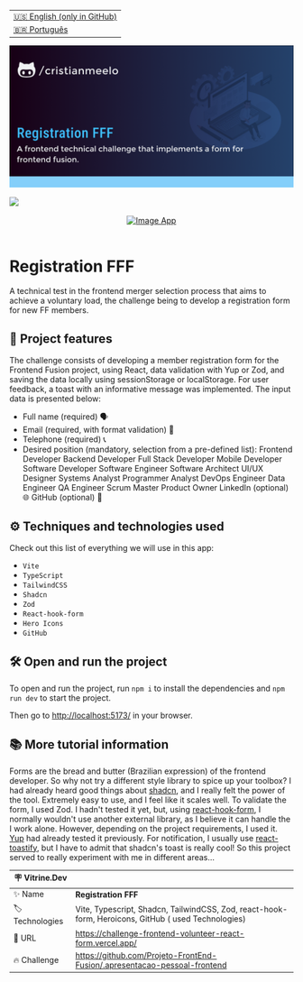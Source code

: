 <table align="right">
  <tr>
    <td>
      <a href="README-EN.md">🇺🇸 English (only in GitHub)</a>
    </td>
  </tr>
  <tr>
    <td>
      <a href="README.md">🇧🇷 Português</a>
    </td>
  </tr>
</table>

![](https://github.com/cristianmeelo/challenge-frontend-volunteer-react-3-step/blob/master/thumbnail-en.png?raw=true)

![](https://github.com/cristianmeelo/challenge-frontend-volunteer-react-3-step/blob/master/thumbnail-mockup.png?raw=true#vitrinedev)

<div align="center">
<a href="https://challenge-frontend-volunteer-react-form.vercel.app/">
  <img src="https://img.shields.io/badge/-CHECK%20HERE-lightblue"
  alt="Image App" >
</a>
</div>

<br/>

# Registration FFF

A technical test in the frontend merger selection process that aims to achieve a voluntary load, the challenge being to develop a registration form for new FF members.

## 🔨 Project features

The challenge consists of developing a member registration form for the Frontend Fusion project, using React, data validation with Yup or Zod, and saving the data locally using sessionStorage or localStorage. For user feedback, a toast with an informative message was implemented.  The input data is presented below:

- Full name (required) 🗣️
- Email (required, with format validation) 📧
- Telephone (required) 📞
- Desired position (mandatory, selection from a pre-defined list):
    Frontend Developer
    Backend Developer
    Full Stack Developer
    Mobile Developer
    Software Developer
    Software Engineer
    Software Architect
    UI/UX Designer
    Systems Analyst
    Programmer Analyst
    DevOps Engineer
    Data Engineer
    QA Engineer
    Scrum Master
    Product Owner
    LinkedIn (optional) 🌐
    GitHub (optional) 🐙

## ⚙️ Techniques and technologies used

Check out this list of everything we will use in this app:

- `Vite`
- `TypeScript`
- `TailwindCSS`
- `Shadcn`
- `Zod`
- `React-hook-form`
- `Hero Icons`
- `GitHub`

## 🛠️ Open and run the project

To open and run the project, run `npm i` to install the dependencies and `npm run dev` to start the project.

Then go to <a href="http://localhost:5173/">http://localhost:5173/</a> in your browser.

## 📚 More tutorial information

Forms are the bread and butter (Brazilian expression) of the frontend developer. So why not try a different style library to spice up your toolbox? I had already heard good things about [shadcn](https://ui.shadcn.com/), and I really felt the power of the tool. Extremely easy to use, and I feel like it scales well. To validate the form, I used Zod. I hadn't tested it yet, but, using [react-hook-form](https://www.react-hook-form.com/get-started/), I normally wouldn't use another external library, as I believe it can handle the I work alone. However, depending on the project requirements, I used it. [Yup](https://github.com/jquense/yup) had already tested it previously. For notification, I usually use [react-toastify](https://fkhadra.github.io/react-toastify/introduction/), but I have to admit that shadcn's toast is really cool! So this project served to really experiment with me in different areas...

| :placard: Vitrine.Dev |                                                                                                                |
| --------------------- | -------------------------------------------------------------------------------------------------------------- |
| :sparkles: Name       | **Registration FFF**                                                                                               |
| :label: Technologies  | Vite, Typescript, Shadcn, TailwindCSS, Zod, react-hook-form, Heroicons, GitHub ( used Technologies) |
| :rocket: URL          | https://challenge-frontend-volunteer-react-form.vercel.app/                                                                    |
| :fire: Challenge      | https://github.com/Projeto-FrontEnd-Fusion/.apresentacao-pessoal-frontend                                      |
